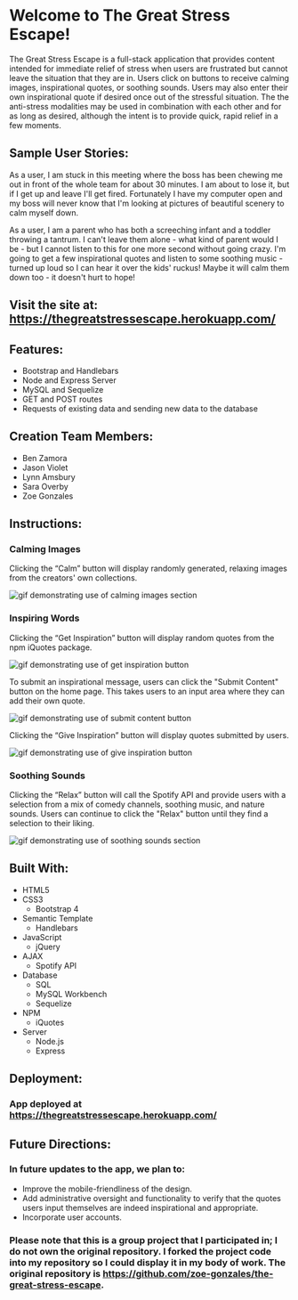 # Welcome to The Great Stress Escape!

The Great Stress Escape is a full-stack application that provides content intended for immediate relief of stress when users are frustrated but cannot leave the situation that they are in. Users click on buttons to receive calming images, inspirational quotes, or soothing sounds. Users may also enter their own inspirational quote if desired once out of the stressful situation. The the anti-stress modalities may be used in combination with each other and for as long as desired, although the intent is to provide quick, rapid relief in a few moments.

## Sample User Stories:

As a user, I am stuck in this meeting where the boss has been chewing me out in front of the whole team for about 30 minutes. I am about to lose it, but if I get up and leave I'll get fired. Fortunately I have my computer open and my boss will never know that I'm looking at pictures of beautiful scenery to calm myself down.

As a user, I am a parent who has both a screeching infant and a toddler throwing a tantrum. I can't leave them alone - what kind of parent would I be - but I cannot listen to this for one more second without going crazy. I'm going to get a few inspirational quotes and listen to some soothing music - turned up loud so I can hear it over the kids' ruckus! Maybe it will calm them down too - it doesn't hurt to hope!

## Visit the site at: https://thegreatstressescape.herokuapp.com/

## Features:

* Bootstrap and Handlebars
* Node and Express Server
* MySQL and Sequelize
* GET and POST routes
* Requests of existing data and sending new data to the database

## Creation Team Members:

* Ben Zamora
* Jason Violet
* Lynn Amsbury
* Sara Overby
* Zoe Gonzales

## Instructions:

### Calming Images

Clicking the “Calm” button will display randomly generated, relaxing images from the creators' own collections.

![gif demonstrating use of calming images section](readme-gifs/calming-images-use.gif)

### Inspiring Words

Clicking the “Get Inspiration” button will display random quotes from the npm iQuotes package.

![gif demonstrating use of get inspiration button](readme-gifs/get-inspiration-use.gif)

To submit an inspirational message, users can click the "Submit Content" button on the home page. This takes users to an input area where they can add their own quote.

![gif demonstrating use of submit content button](readme-gifs/submit-quote.gif)

Clicking the “Give Inspiration” button will display quotes submitted by users.

![gif demonstrating use of give inspiration button](readme-gifs/submitted-user-quote.gif)

### Soothing Sounds

Clicking the “Relax” button will call the Spotify API and provide users with a selection from a mix of comedy channels, soothing music, and nature sounds. Users can continue to click the "Relax" button until they find a selection to their liking.

<!-- <img src="soothing-sounds.gif" width="250" height="250" /> -->
![gif demonstrating use of soothing sounds section](readme-gifs/soothing-sounds-use.gif)

## Built With:
- HTML5
- CSS3
    - Bootstrap 4
- Semantic Template
    - Handlebars
- JavaScript
    - jQuery
- AJAX
    - Spotify API
- Database
    - SQL
    - MySQL Workbench
    - Sequelize
- NPM
    - iQuotes
- Server
    - Node.js
    - Express

## Deployment:

### App deployed at https://thegreatstressescape.herokuapp.com/

## Future Directions:

### In future updates to the app, we plan to:

* Improve the mobile-friendliness of the design.
* Add administrative oversight and functionality to verify that the quotes users input themselves are indeed inspirational and appropriate.
* Incorporate user accounts.

### Please note that this is a group project that I participated in; I do not own the original repository. I forked the project code into my repository so I could display it in my body of work. The original repository is https://github.com/zoe-gonzales/the-great-stress-escape.